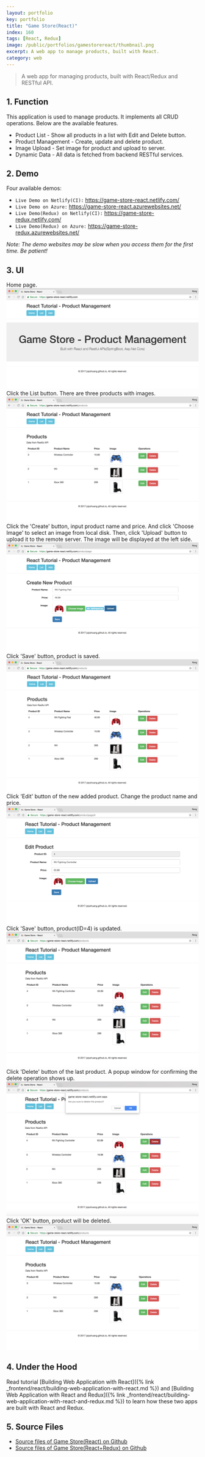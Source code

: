```yaml
---
layout: portfolio
key: portfolio
title: "Game Store(React)"
index: 160
tags: [React, Redux]
image: /public/portfolios/gamestorereact/thumbnail.png
excerpt: A web app to manage products, built with React.
category: web
---
```


> A web app for managing products, built with React/Redux and RESTful API.

## 1. Function
This application is used to manage products. It implements all CRUD operations. Below are the available features.
* Product List - Show all products in a list with Edit and Delete button.
* Product Management - Create, update and delete product.
* Image Upload - Set image for product and upload to server.
* Dynamic Data - All data is fetched from backend RESTful services.

## 2. Demo
Four available demos:
* `Live Demo on Netlify(CI):` <a href="https://game-store-react.netlify.com/" target="\_blank">https://game-store-react.netlify.com/</a>
* `Live Demo on Azure:` <a href="https://game-store-react.azurewebsites.net/" target="\_blank">https://game-store-react.azurewebsites.net/</a>
* `Live Demo(Redux) on Netlify(CI):` <a href="https://game-store-redux.netlify.com/" target="\_blank">https://game-store-redux.netlify.com/</a>
* `Live Demo(Redux) on Azure:` <a href="https://game-store-redux.azurewebsites.net/" target="\_blank">https://game-store-redux.azurewebsites.net/</a>

*Note: The demo websites may be slow when you access them for the first time. Be patient!*

## 3. UI
Home page.
![image](/public/portfolios/gamestorereact/homepage.png)
Click the List button. There are three products with images.
![image](/public/portfolios/gamestorereact/productlist.png)
Click the 'Create' button, input product name and price. And click 'Choose Image' to select an image from local disk. Then, click 'Upload' button to upload it to the remote server. The image will be displayed at the left side.
![image](/public/portfolios/gamestorereact/productadd.png)
Click 'Save' button, product is saved.
![image](/public/portfolios/gamestorereact/productlistafteradd.png)
Click 'Edit' button of the new added product. Change the product name and price.
![image](/public/portfolios/gamestorereact/productedit.png)
Click 'Save' button, product(ID=4) is updated.
![image](/public/portfolios/gamestorereact/productlistafteredit.png)
Click 'Delete' button of the last product. A popup window for confirming the delete operation shows up.
![image](/public/portfolios/gamestorereact/deleteconfirm.png)
Click 'OK' button, product will be deleted.
![image](/public/portfolios/gamestorereact/productlistafterdel.png)

## 4. Under the Hood
Read tutorial [Building Web Application with React]({% link _frontend/react/building-web-application-with-react.md %}) and [Building Web Application with React and Redux]({% link _frontend/react/building-web-application-with-react-and-redux.md %}) to learn how these two apps are built with React and Redux.

## 5. Source Files
* [Source files of Game Store(React) on Github](https://github.com/jojozhuang/game-store-react)
* [Source files of Game Store(React+Redux) on Github](https://github.com/jojozhuang/game-store-reactredux)
